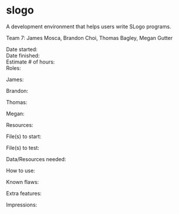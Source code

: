 # slogo
A development environment that helps users write SLogo programs.

Team 7: James Mosca, Brandon Choi, Thomas Bagley, Megan Gutter

Date started: <br>
Date finished: <br>
Estimate # of hours: <br>
Roles:

James:

Brandon:

Thomas:

Megan:

Resources:

File(s) to start:

File(s) to test:

Data/Resources needed:

How to use:

Known flaws:

Extra features:

Impressions:

